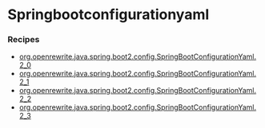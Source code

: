 # Springbootconfigurationyaml

### Recipes
* [org.openrewrite.java.spring.boot2.config.SpringBootConfigurationYaml.2_0](2_0.md)
* [org.openrewrite.java.spring.boot2.config.SpringBootConfigurationYaml.2_1](2_1.md)
* [org.openrewrite.java.spring.boot2.config.SpringBootConfigurationYaml.2_2](2_2.md)
* [org.openrewrite.java.spring.boot2.config.SpringBootConfigurationYaml.2_3](2_3.md)
